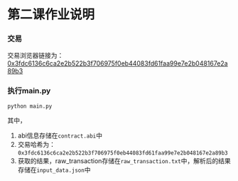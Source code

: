 # 第二课作业说明

### 交易
交易浏览器链接为：[0x3fdc6136c6ca2e2b522b3f706975f0eb44083fd61faa99e7e2b048167e2a89b3](https://sepolia.etherscan.io/tx/0x3fdc6136c6ca2e2b522b3f706975f0eb44083fd61faa99e7e2b048167e2a89b3)

### 执行main.py

```shell
python main.py
```

其中，
1. abi信息存储在`contract.abi`中
2. 交易哈希为：`0x3fdc6136c6ca2e2b522b3f706975f0eb44083fd61faa99e7e2b048167e2a89b3`
3. 获取的结果，raw_transaction存储在`raw_transaction.txt`中，解析后的结果存储在`input_data.json`中
